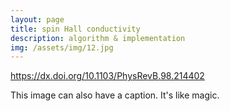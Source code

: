 ```yaml
---
layout: page
title: spin Hall conductivity
description: algorithm & implementation
img: /assets/img/12.jpg
---
```


https://dx.doi.org/10.1103/PhysRevB.98.214402

<div class="img_row">
    <img class="col three left" src="{{ site.baseurl }}/assets/img/5.jpg" alt="" title="example image"/>
</div>
<div class="col three caption">
    This image can also have a caption. It's like magic.
</div>

